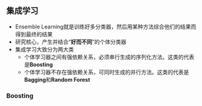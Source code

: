 ## 集成学习

- Ensemble Learning就是训练好多分类器，然后用某种方法综合他们的结果而得到最终的结果
- 研究核心，产生并结合“**好而不同**”的个体分类器
- 集成学习大致分为两大类
    - 个体学习器之间有强依赖关系，必须串行生成的序列化方法。这类的代表是**Boosting**
    - 个体学习器不存在强依赖关系，可同时生成的并行方法。这类的代表是**Bagging**和**Random Forest**

### Boosting
